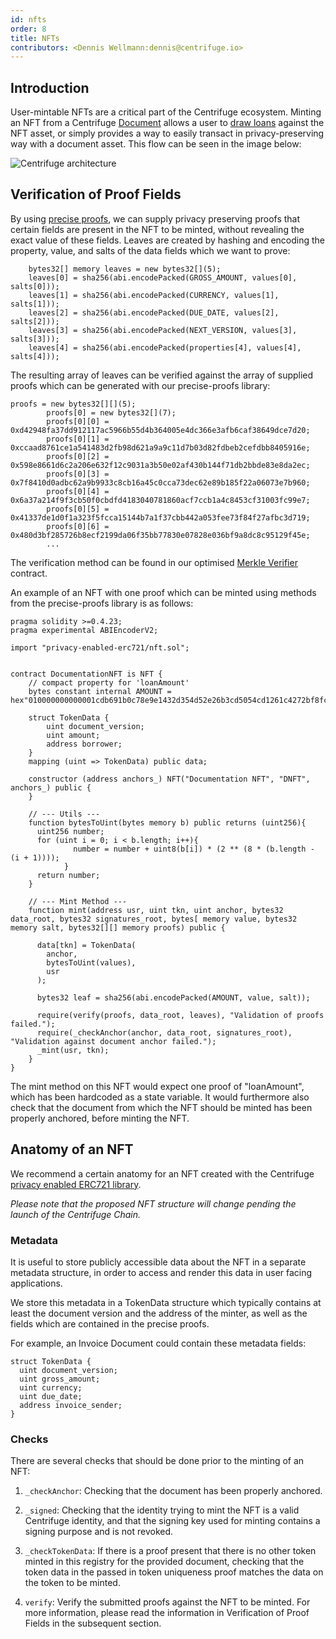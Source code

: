 ```yaml
---
id: nfts
order: 8
title: NFTs
contributors: <Dennis Wellmann:dennis@centrifuge.io>
---
```


## Introduction

User-mintable NFTs are a critical part of the Centrifuge ecosystem. Minting an NFT from a Centrifuge [Document](https://developer.centrifuge.io/docs/overview/protocol-architecture/) allows a user to [draw loans](https://centrifuge.io/technology/tinlake/) against the NFT asset, or simply provides a way to easily transact in privacy-preserving way with a document asset. This flow can be seen in the image below:

![Centrifuge architecture](./images/mint-flow.jpeg)

## Verification of Proof Fields

By using [precise proofs](https://medium.com/centrifuge/introducing-precise-proofs-create-validate-field-level-merkle-proofs-a31af9220df0), we can supply privacy preserving proofs that certain fields are present in the NFT to be minted, without revealing the exact value of these fields. Leaves are created by hashing and encoding the property, value, and salts of the data fields which we want to prove:

```
    bytes32[] memory leaves = new bytes32[](5);
    leaves[0] = sha256(abi.encodePacked(GROSS_AMOUNT, values[0], salts[0]));
    leaves[1] = sha256(abi.encodePacked(CURRENCY, values[1], salts[1]));
    leaves[2] = sha256(abi.encodePacked(DUE_DATE, values[2], salts[2]));
    leaves[3] = sha256(abi.encodePacked(NEXT_VERSION, values[3], salts[3]));
    leaves[4] = sha256(abi.encodePacked(properties[4], values[4], salts[4]));
```

The resulting array of leaves can be verified against the array of supplied proofs which can be generated with our precise-proofs library:

```
proofs = new bytes32[][](5);
        proofs[0] = new bytes32[](7);
        proofs[0][0] = 0xd42948fa37dd912117ac5966b55d4b364005e4dc366e3afb6caf38649dce7d20;
        proofs[0][1] = 0xccaad8761ce1a541483d2fb98d621a9a9c11d7b03d82fdbeb2cefdbb8405916e;
        proofs[0][2] = 0x598e8661d6c2a206e632f12c9031a3b50e02af430b144f71db2bbde83e8da2ec;
        proofs[0][3] = 0x7f8410d0adbc62a9b9933c8cb16a45c0cca73dec62e89b185f22a06073e7b960;
        proofs[0][4] = 0x6a37a214f9f3cb50f0cbdfd4183040781860acf7ccb1a4c8453cf31003fc99e7;
        proofs[0][5] = 0x41337de1d0f1a323f5fcca15144b7a1f37cbb442a053fee73f84f27afbc3d719;
        proofs[0][6] = 0x480d3bf285726b8ecf2199da06f35bb77830e07828e036bf9a8dc8c95129f45e;
        ...
```

The verification method can be found in our optimised [Merkle Verifier](https://github.com/centrifuge/privacy-enabled-erc721/blob/develop/src/merkle.sol) contract.

An example of an NFT with one proof which can be minted using methods from the precise-proofs library is as follows:

    pragma solidity >=0.4.23;
    pragma experimental ABIEncoderV2;

    import "privacy-enabled-erc721/nft.sol";


    contract DocumentationNFT is NFT {
        // compact property for 'loanAmount'
        bytes constant internal AMOUNT = hex"010000000000001cdb691b0c78e9e1432d354d52e26b3cd5054cd1261c4272bf8fce2bcf285908f300000005";

        struct TokenData {
            uint document_version;
            uint amount;
            address borrower;
        }
        mapping (uint => TokenData) public data;

        constructor (address anchors_) NFT("Documentation NFT", "DNFT", anchors_) public {
        }

        // --- Utils ---
        function bytesToUint(bytes memory b) public returns (uint256){
          uint256 number;
          for (uint i = 0; i < b.length; i++){
                  number = number + uint8(b[i]) * (2 ** (8 * (b.length - (i + 1))));
                }
          return number;
        }

        // --- Mint Method ---
        function mint(address usr, uint tkn, uint anchor, bytes32 data_root, bytes32 signatures_root, bytes[ memory value, bytes32 memory salt, bytes32[][] memory proofs) public {

          data[tkn] = TokenData(
            anchor,
            bytesToUint(values),
            usr
          );

          bytes32 leaf = sha256(abi.encodePacked(AMOUNT, value, salt));

          require(verify(proofs, data_root, leaves), "Validation of proofs failed.");
          require(_checkAnchor(anchor, data_root, signatures_root), "Validation against document anchor failed.");
          _mint(usr, tkn);
        }
    }

The mint method on this NFT would expect one proof of "loanAmount", which has been hardcoded as a state variable. It would furthermore also check that the document from which the NFT should be minted has been properly anchored, before minting the NFT.

## Anatomy of an NFT

We recommend a certain anatomy for an NFT created with the Centrifuge [privacy enabled ERC721 library](https://github.com/centrifuge/privacy-enabled-erc721/tree/develop).

_Please note that the proposed NFT structure will change pending the launch of the Centrifuge Chain._

### Metadata

It is useful to store publicly accessible data about the NFT in a separate metadata structure, in order to access and render this data in user facing applications.

We store this metadata in a TokenData structure which typically contains at least the document version and the address of the minter, as well as the fields which are contained in the precise proofs.

For example, an Invoice Document could contain these metadata fields:

```
struct TokenData {
  uint document_version;
  uint gross_amount;
  uint currency;
  uint due_date;
  address invoice_sender;
}
```

### Checks

There are several checks that should be done prior to the minting of an NFT:

1. `_checkAnchor`: Checking that the document has been properly anchored.

2. `_signed`: Checking that the identity trying to mint the NFT is a valid Centrifuge identity, and that the signing key used for minting contains a signing purpose and is not revoked.

3. `_checkTokenData`: If there is a proof present that there is no other token minted in this registry for the provided document, checking that the token data in the passed in token uniqueness proof matches the data on the token to be minted.

4. `verify`: Verify the submitted proofs against the NFT to be minted. For more information, please read the information in Verification of Proof Fields in the subsequent section.
